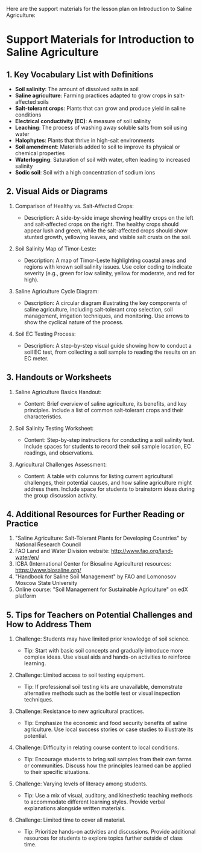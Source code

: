Here are the support materials for the lesson plan on Introduction to Saline Agriculture:

# Support Materials for Introduction to Saline Agriculture

## 1. Key Vocabulary List with Definitions

- **Soil salinity**: The amount of dissolved salts in soil
- **Saline agriculture**: Farming practices adapted to grow crops in salt-affected soils
- **Salt-tolerant crops**: Plants that can grow and produce yield in saline conditions
- **Electrical conductivity (EC)**: A measure of soil salinity
- **Leaching**: The process of washing away soluble salts from soil using water
- **Halophytes**: Plants that thrive in high-salt environments
- **Soil amendment**: Materials added to soil to improve its physical or chemical properties
- **Waterlogging**: Saturation of soil with water, often leading to increased salinity
- **Sodic soil**: Soil with a high concentration of sodium ions

## 2. Visual Aids or Diagrams

1. Comparison of Healthy vs. Salt-Affected Crops:
   - Description: A side-by-side image showing healthy crops on the left and salt-affected crops on the right. The healthy crops should appear lush and green, while the salt-affected crops should show stunted growth, yellowing leaves, and visible salt crusts on the soil.

2. Soil Salinity Map of Timor-Leste:
   - Description: A map of Timor-Leste highlighting coastal areas and regions with known soil salinity issues. Use color coding to indicate severity (e.g., green for low salinity, yellow for moderate, and red for high).

3. Saline Agriculture Cycle Diagram:
   - Description: A circular diagram illustrating the key components of saline agriculture, including salt-tolerant crop selection, soil management, irrigation techniques, and monitoring. Use arrows to show the cyclical nature of the process.

4. Soil EC Testing Process:
   - Description: A step-by-step visual guide showing how to conduct a soil EC test, from collecting a soil sample to reading the results on an EC meter.

## 3. Handouts or Worksheets

1. Saline Agriculture Basics Handout:
   - Content: Brief overview of saline agriculture, its benefits, and key principles. Include a list of common salt-tolerant crops and their characteristics.

2. Soil Salinity Testing Worksheet:
   - Content: Step-by-step instructions for conducting a soil salinity test. Include spaces for students to record their soil sample location, EC readings, and observations.

3. Agricultural Challenges Assessment:
   - Content: A table with columns for listing current agricultural challenges, their potential causes, and how saline agriculture might address them. Include space for students to brainstorm ideas during the group discussion activity.

## 4. Additional Resources for Further Reading or Practice

1. "Saline Agriculture: Salt-Tolerant Plants for Developing Countries" by National Research Council
2. FAO Land and Water Division website: http://www.fao.org/land-water/en/
3. ICBA (International Center for Biosaline Agriculture) resources: https://www.biosaline.org/
4. "Handbook for Saline Soil Management" by FAO and Lomonosov Moscow State University
5. Online course: "Soil Management for Sustainable Agriculture" on edX platform

## 5. Tips for Teachers on Potential Challenges and How to Address Them

1. Challenge: Students may have limited prior knowledge of soil science.
   - Tip: Start with basic soil concepts and gradually introduce more complex ideas. Use visual aids and hands-on activities to reinforce learning.

2. Challenge: Limited access to soil testing equipment.
   - Tip: If professional soil testing kits are unavailable, demonstrate alternative methods such as the bottle test or visual inspection techniques.

3. Challenge: Resistance to new agricultural practices.
   - Tip: Emphasize the economic and food security benefits of saline agriculture. Use local success stories or case studies to illustrate its potential.

4. Challenge: Difficulty in relating course content to local conditions.
   - Tip: Encourage students to bring soil samples from their own farms or communities. Discuss how the principles learned can be applied to their specific situations.

5. Challenge: Varying levels of literacy among students.
   - Tip: Use a mix of visual, auditory, and kinesthetic teaching methods to accommodate different learning styles. Provide verbal explanations alongside written materials.

6. Challenge: Limited time to cover all material.
   - Tip: Prioritize hands-on activities and discussions. Provide additional resources for students to explore topics further outside of class time.